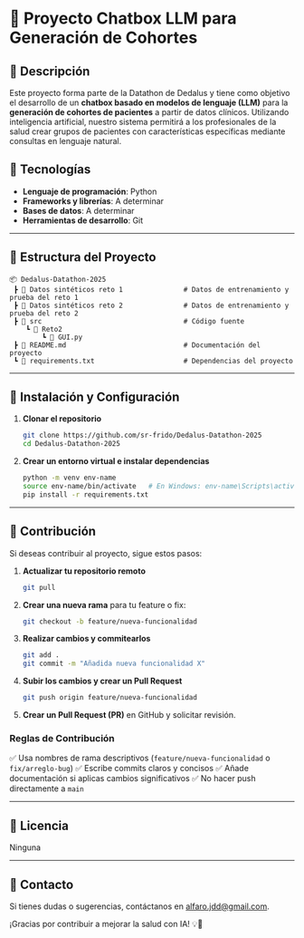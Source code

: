 # 📌 Proyecto Chatbox LLM para Generación de Cohortes

## 📖 Descripción
Este proyecto forma parte de la Datathon de Dedalus y tiene como objetivo el desarrollo de un **chatbox basado en modelos de lenguaje (LLM)** para la **generación de cohortes de pacientes** a partir de datos clínicos. Utilizando inteligencia artificial, nuestro sistema permitirá a los profesionales de la salud crear grupos de pacientes con características específicas mediante consultas en lenguaje natural.

## 🚀 Tecnologías
- **Lenguaje de programación**: Python
- **Frameworks y librerías**: A determinar
- **Bases de datos**: A determinar 
- **Herramientas de desarrollo**: Git

---

## 📂 Estructura del Proyecto
```
📦 Dedalus-Datathon-2025
 ┣ 📂 Datos sintéticos reto 1               # Datos de entrenamiento y prueba del reto 1
 ┣ 📂 Datos sintéticos reto 2               # Datos de entrenamiento y prueba del reto 2
 ┣ 📂 src                                   # Código fuente
    ┗ 📂 Reto2
        ┗ 📜 GUI.py
 ┣ 📜 README.md                             # Documentación del proyecto
 ┗ 📜 requirements.txt                      # Dependencias del proyecto
```

---

## 📌 Instalación y Configuración

1. **Clonar el repositorio**
   ```bash
   git clone https://github.com/sr-frido/Dedalus-Datathon-2025
   cd Dedalus-Datathon-2025
   ```

2. **Crear un entorno virtual e instalar dependencias**
   ```bash
   python -m venv env-name
   source env-name/bin/activate   # En Windows: env-name\Scripts\activate
   pip install -r requirements.txt
   ```

---

## 🤝 Contribución
Si deseas contribuir al proyecto, sigue estos pasos:

1. **Actualizar tu repositorio remoto**
    ```bash
   git pull
   ```

2. **Crear una nueva rama** para tu feature o fix:
   ```bash
   git checkout -b feature/nueva-funcionalidad
   ```

3. **Realizar cambios y commitearlos**
   ```bash
   git add .
   git commit -m "Añadida nueva funcionalidad X"
   ```

4. **Subir los cambios y crear un Pull Request**
   ```bash
   git push origin feature/nueva-funcionalidad
   ```

5. **Crear un Pull Request (PR)** en GitHub y solicitar revisión.

### Reglas de Contribución
✅ Usa nombres de rama descriptivos (`feature/nueva-funcionalidad` o `fix/arreglo-bug`)
✅ Escribe commits claros y concisos
✅ Añade documentación si aplicas cambios significativos
✅ No hacer push directamente a `main`

---

## 📄 Licencia
Ninguna

---

## 📧 Contacto
Si tienes dudas o sugerencias, contáctanos en [alfaro.jdd@gmail.com](mailto:alfaro.jdd@gmail.com).

¡Gracias por contribuir a mejorar la salud con IA! 💡🚀

